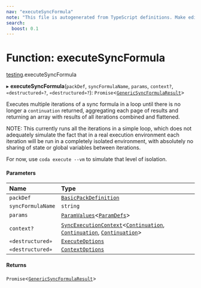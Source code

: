 ```yaml
---
nav: "executeSyncFormula"
note: "This file is autogenerated from TypeScript definitions. Make edits to the comments in the TypeScript file and then run `make docs` to regenerate this file."
search:
  boost: 0.1
---
```

# Function: executeSyncFormula

[testing](../modules/testing.md).executeSyncFormula

▸ **executeSyncFormula**(`packDef`, `syncFormulaName`, `params`, `context?`, `«destructured»?`, `«destructured»?`): `Promise`<[`GenericSyncFormulaResult`](../types/core.GenericSyncFormulaResult.md)\>

Executes multiple iterations of a sync formula in a loop until there is no longer
a `continuation` returned, aggregating each page of results and returning an array
with results of all iterations combined and flattened.

NOTE: This currently runs all the iterations in a simple loop, which does not
adequately simulate the fact that in a real execution environment each iteration
will be run in a completely isolated environment, with absolutely no sharing
of state or global variables between iterations.

For now, use `coda execute --vm` to simulate that level of isolation.

#### Parameters

| Name | Type |
| :------ | :------ |
| `packDef` | [`BasicPackDefinition`](../types/core.BasicPackDefinition.md) |
| `syncFormulaName` | `string` |
| `params` | [`ParamValues`](../types/core.ParamValues.md)<[`ParamDefs`](../types/core.ParamDefs.md)\> |
| `context?` | [`SyncExecutionContext`](../interfaces/core.SyncExecutionContext.md)<[`Continuation`](../interfaces/core.Continuation.md), [`Continuation`](../interfaces/core.Continuation.md), [`Continuation`](../interfaces/core.Continuation.md)\> |
| `«destructured»` | [`ExecuteOptions`](../interfaces/testing.ExecuteOptions.md) |
| `«destructured»` | [`ContextOptions`](../interfaces/testing.ContextOptions.md) |

#### Returns

`Promise`<[`GenericSyncFormulaResult`](../types/core.GenericSyncFormulaResult.md)\>
